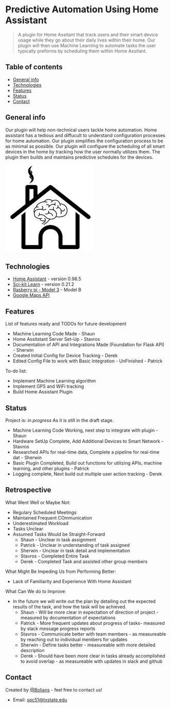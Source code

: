 # Predictive Automation Using Home Assistant
> A plugin for Home Assitant that track users and their smart device usage while they go about their daily lives within their home. Our plugin will then use Machine Learning to automate tasks the user typically preforms by scheduling them within Home Assitant. 

## Table of contents
* [General info](#general-info)
* [Technologies](#technologies)
* [Features](#features)
* [Status](#status)
* [Contact](#contact)

## General info
Our plugin will help non-technical users tackle home automation. Home assistant has a tedious and diffucult to understand configuration processes for home automation. Our plugin simplifies the configuration process to be as minimal as possible. Our plugin will configure the scheduling of all smart devices in the home by tracking how the user normally utilizes them. The plugin then builds and maintains predictive schedules for the devices.   




![Example screenshot](./img/icon.png)

## Technologies
* [Home Assistant](https://www.home-assistant.io/) - version 0.98.5
* [Sci-kit Learn](https://scikit-learn.org/stable/) - version 0.21.2
* [Rasberry pi - Model 3](https://www.raspberrypi.org/products/raspberry-pi-3-model-b/) - Model B
* [Google Maps API](https://developers.google.com/maps/documentation/)

[//]: <> (## Setup)
[//]: <> (Describe how to install / setup your local environement / add link to demo version.)

[//]: <> (## Code Examples)
[//]: <> (Show examples of usage:)
[//]: <> (`put-your-code-here`)

## Features
List of features ready and TODOs for future development

* Machine Learning Code Made - Shaun
* Home Assitstant Server Set-Up - Stavros
* Documentation of API and Integrations Made (Foundation for Flask API) - Sherwin
* Created Initial Config for Device Tracking - Derek
* Edited Config File to work with Basic Integration - UnFinished - Patrick



To-do list:
* Implement Machine Learning algorithm
* Implement GPS and WiFi tracking
* Build Home Assistant Plugin

## Status
Project is: _in progress_ As it is still in the draft stage. 
* Machine Learning Code Working, next step to integrate with plugin - Shaun
* Hardware SetUp Complete, Add Additional Devices to Smart Network - Stavros
* Researched APIs for real-time data, Complete a pipeline for real-time dat - Sherwin
* Basic Plugin Completed, Build out functions for utilizing APIs, machine learning, and other plugins - Patrick
* Logging complete, Next build out multiple user action tracking - Derek 

## Retrospective
What Went Well or Maybe Not:
* Regulary Scheduled Meetings
* Maintained Frequent COmmunication
* Underestimated Workload
* Tasks Unclear
* Assumed Tasks Would be Straight-Forward
  * Shaun - Unclear in task assignment
  * Patrick - Unclear in understanding of task assigned
  * Sherwin - Unclear in task detail and implementation
  * Stavros - Completed Entire Task
  * Derek - Completed Task and assisted other group members


What Might Be Impeding Us from Performing Better:
* Lack of Familiarity and Experience With Home Assistant

What Can We do to Improve:
* In the future we will write out the plan by detailing out the expected results of the task, and how the task will be achieved.
  * Shaun - Will be more clear in expectation of direction of project - measured by documentation of expectations
  * Patrick - More frequent updates about progress of tasks-  measured by slack message progress reports
  * Stavros - Communicate better with team members - as measureable by reaching out to individual members for updates
  * Sherwin - Define tasks better - measureable with more detailed description
  * Derek - Should have been more clear in tasks already accomplished to avoid overlap - as measureable with updates in slack and github
  


[//]: <> (## Inspiration)
[//]: <> (Add here credits. Project inspired by..., based on...)

## Contact
Created by [@Bolians](https://github.com/CS3398-Bolians-Booleans) - feel free to contact us! 
* Email: spc51@txstate.edu
